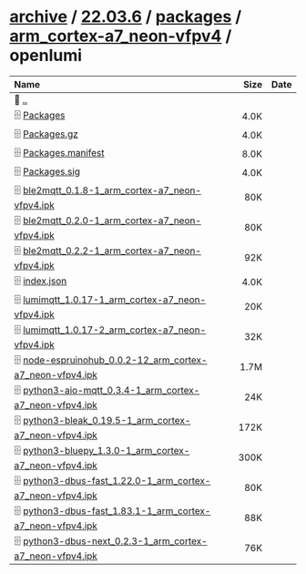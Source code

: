 ---
---

# [archive](/archive/) / [22.03.6](/archive/22.03.6/) / [packages](/archive/22.03.6/packages/) / [arm_cortex-a7_neon-vfpv4](/archive/22.03.6/packages/arm_cortex-a7_neon-vfpv4/) / openlumi


| Name | Size | Date |
|:---|---:|---|
| 📁 [..](../) | | |
| 🗄️ [Packages](./Packages) | 4.0K | |
| 🗄️ [Packages.gz](./Packages.gz) | 4.0K | |
| 🗄️ [Packages.manifest](./Packages.manifest) | 8.0K | |
| 🗄️ [Packages.sig](./Packages.sig) | 4.0K | |
| 🗄️ [ble2mqtt_0.1.8-1_arm_cortex-a7_neon-vfpv4.ipk](./ble2mqtt_0.1.8-1_arm_cortex-a7_neon-vfpv4.ipk) | 80K | |
| 🗄️ [ble2mqtt_0.2.0-1_arm_cortex-a7_neon-vfpv4.ipk](./ble2mqtt_0.2.0-1_arm_cortex-a7_neon-vfpv4.ipk) | 80K | |
| 🗄️ [ble2mqtt_0.2.2-1_arm_cortex-a7_neon-vfpv4.ipk](./ble2mqtt_0.2.2-1_arm_cortex-a7_neon-vfpv4.ipk) | 92K | |
| 🗄️ [index.json](./index.json) | 4.0K | |
| 🗄️ [lumimqtt_1.0.17-1_arm_cortex-a7_neon-vfpv4.ipk](./lumimqtt_1.0.17-1_arm_cortex-a7_neon-vfpv4.ipk) | 20K | |
| 🗄️ [lumimqtt_1.0.17-2_arm_cortex-a7_neon-vfpv4.ipk](./lumimqtt_1.0.17-2_arm_cortex-a7_neon-vfpv4.ipk) | 32K | |
| 🗄️ [node-espruinohub_0.0.2-12_arm_cortex-a7_neon-vfpv4.ipk](./node-espruinohub_0.0.2-12_arm_cortex-a7_neon-vfpv4.ipk) | 1.7M | |
| 🗄️ [python3-aio-mqtt_0.3.4-1_arm_cortex-a7_neon-vfpv4.ipk](./python3-aio-mqtt_0.3.4-1_arm_cortex-a7_neon-vfpv4.ipk) | 24K | |
| 🗄️ [python3-bleak_0.19.5-1_arm_cortex-a7_neon-vfpv4.ipk](./python3-bleak_0.19.5-1_arm_cortex-a7_neon-vfpv4.ipk) | 172K | |
| 🗄️ [python3-bluepy_1.3.0-1_arm_cortex-a7_neon-vfpv4.ipk](./python3-bluepy_1.3.0-1_arm_cortex-a7_neon-vfpv4.ipk) | 300K | |
| 🗄️ [python3-dbus-fast_1.22.0-1_arm_cortex-a7_neon-vfpv4.ipk](./python3-dbus-fast_1.22.0-1_arm_cortex-a7_neon-vfpv4.ipk) | 80K | |
| 🗄️ [python3-dbus-fast_1.83.1-1_arm_cortex-a7_neon-vfpv4.ipk](./python3-dbus-fast_1.83.1-1_arm_cortex-a7_neon-vfpv4.ipk) | 88K | |
| 🗄️ [python3-dbus-next_0.2.3-1_arm_cortex-a7_neon-vfpv4.ipk](./python3-dbus-next_0.2.3-1_arm_cortex-a7_neon-vfpv4.ipk) | 76K | |


